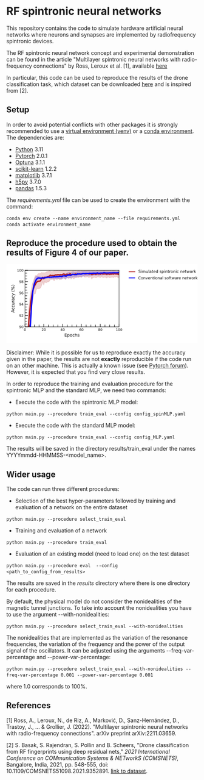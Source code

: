 # RF spintronic neural networks
This repository contains the code to simulate hardware artificial neural networks where neurons and synapses are implemented by radiofrequency spintronic devices. 

The RF spintronic neural network concept and experimental demonstration can be found in the article "Multilayer spintronic neural networks with radio-frequency connections" by Ross, Leroux et al. [1], available [here](https://arxiv.org/abs/2211.03659)

In particular, this code can be used to reproduce the results of the drone classification task, which dataset can be downloaded [here](https://zenodo.org/record/7646236#.Y-4QbBOZOqU) and is inspired from [2].

## Setup  
In order to avoid potential conflicts with other packages it is strongly recommended to use a [virtual environment (venv)](https://docs.python.org/3/tutorial/venv.html) or a [conda environment](https://docs.conda.io/projects/conda/en/latest/user-guide/tasks/manage-environments.html).
The dependencies are:
- [Python](https://www.python.org/) 3.11
- [Pytorch](https://pytorch.org/) 2.0.1
- [Optuna](https://optuna.org/) 3.1.1
- [scikit-learn](https://scikit-learn.org/stable/index.html) 1.2.2
- [matplotlib](https://matplotlib.org/) 3.7.1
- [h5py](https://docs.h5py.org/en/latest/build.html) 3.7.0
- [pandas](https://pandas.pydata.org/) 1.5.3

The *requirements.yml* file can be used to create the environment with the command:

```
conda env create --name environment_name --file requirements.yml
conda activate environment_name
```

## Reproduce the procedure used to obtain the results of Figure 4 of our paper.  

![fig4b](./fig4b_accuracy_comparison.png)
  
Disclaimer: While it is possible for us to reproduce exactly the accuracy given in the paper, the results are not **exactly** reproducible if the code run on an other machine. This is actually a known issue (see [Pytorch forum](https://discuss.pytorch.org/t/reproducibility-over-different-machines/63047)). However, it is expected that you find very close results.  
  
In order to reproduce the training and evaluation procedure for the spintronic MLP and the standard MLP, we need two commands:  
- Execute the code with the spintronic MLP model:  
```  
python main.py --procedure train_eval --config config_spinMLP.yaml
```  
  
- Execute the code with the standard MLP model:  
```  
python main.py --procedure train_eval --config config_MLP.yaml  
```  
  
The results will be saved in the directory results/train_eval under the names YYYYmmdd-HHMMSS-<model_name>.  

## Wider usage
The code can run three different procedures:  
- Selection of the best hyper-parameters followed by training and evaluation of a network on the entire dataset  
```  
python main.py --procedure select_train_eval  
```  
- Training and evaluation of a network  
```  
python main.py --procedure train_eval  
```  
- Evaluation of an existing model (need to load one) on the test dataset
```  
python main.py --procedure eval  --config <path_to_config_from_results>
```   
The results are saved in the *results* directory where there is one directory for each procedure. 

By default, the physical model do not consider the nonidealities of the magnetic tunnel junctions. To take into account the nonidealities you have to use the argument --with-nonidealities:  
  
```  
python main.py --procedure select_train_eval --with-nonidealities
```  
  
The nonidealities that are implemented as the variation of the resonance frequencies, the variation of the frequency and the power of the output signal of the oscillators. It can be adjusted using the arguments --freq-var-percentage and --power-var-percentage:
  
```  
python main.py --procedure select_train_eval --with-nonidealities --freq-var-percentage 0.001 --power-var-percentage 0.001  
```  
where 1.0 corresponds to 100%.  
 
## References  
[1] Ross, A., Leroux, N., de Riz, A., Marković, D., Sanz-Hernández, D., Trastoy, J., ... & Grollier, J. (2022). "Multilayer spintronic neural networks with radio-frequency connections". arXiv preprint arXiv:2211.03659.

[2] S. Basak, S. Rajendran, S. Pollin and B. Scheers, "Drone classification from RF fingerprints using deep residual nets," _2021 International Conference on COMmunication Systems & NETworkS (COMSNETS)_, Bangalore, India, 2021, pp. 548-555, doi: 10.1109/COMSNETS51098.2021.9352891.
[link to dataset](https://github.com/sanjoy-basak/dronesignals).  
